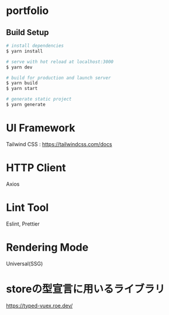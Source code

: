 # portfolio

## Build Setup

```bash
# install dependencies
$ yarn install

# serve with hot reload at localhost:3000
$ yarn dev

# build for production and launch server
$ yarn build
$ yarn start

# generate static project
$ yarn generate
```

# UI Framework
Tailwind CSS : https://tailwindcss.com/docs

# HTTP Client
Axios

# Lint Tool
Eslint, Prettier

# Rendering Mode
Universal(SSG)

# storeの型宣言に用いるライブラリ
https://typed-vuex.roe.dev/
